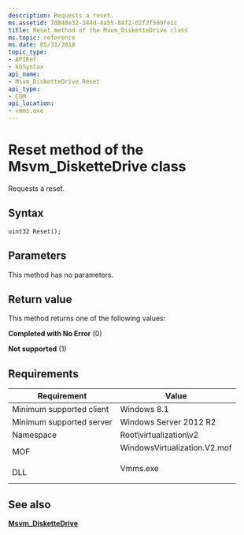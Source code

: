 ```yaml
---
description: Requests a reset.
ms.assetid: 7d848e32-344d-4a55-84f2-d2f2f599fe1c
title: Reset method of the Msvm_DisketteDrive class
ms.topic: reference
ms.date: 05/31/2018
topic_type: 
- APIRef
- kbSyntax
api_name: 
- Msvm_DisketteDrive.Reset
api_type: 
- COM
api_location: 
- vmms.exe
---
```


# Reset method of the Msvm\_DisketteDrive class

Requests a reset.

## Syntax


```mof
uint32 Reset();
```



## Parameters

This method has no parameters.

## Return value

This method returns one of the following values:

<dl> <dt>

**Completed with No Error** (0)
</dt> <dt>

**Not supported** (1)
</dt> </dl>

## Requirements



| Requirement | Value |
|-------------------------------------|---------------------------------------------------------------------------------------------------------|
| Minimum supported client<br/> | Windows 8.1<br/>                                                                                  |
| Minimum supported server<br/> | Windows Server 2012 R2<br/>                                                                       |
| Namespace<br/>                | Root\\virtualization\\v2<br/>                                                                     |
| MOF<br/>                      | <dl> <dt>WindowsVirtualization.V2.mof</dt> </dl> |
| DLL<br/>                      | <dl> <dt>Vmms.exe</dt> </dl>                     |



## See also

<dl> <dt>

[**Msvm\_DisketteDrive**](msvm-diskettedrive.md)
</dt> </dl>

 

 




